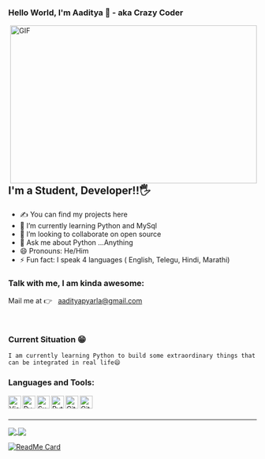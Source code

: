### Hello World, I'm Aaditya  👋  - aka **Crazy Coder**

<img align="right" alt="GIF" src="https://img.freepik.com/free-vector/website-development-web-page-programming-coding_277904-5103.jpg?size=626&ext=jpg" width="500" height="320" />

</br>

## I'm a Student, Developer!!🖐️
- ✍ You can find my projects here
- 🌱 I’m currently learning Python and MySql
- 👯 I’m looking to collaborate on open source
- 💬 Ask me about Python ...Anything
- 😄 Pronouns: He/Him
- ⚡ Fun fact: I speak 4 languages ( English, Telegu, Hindi, Marathi)


### Talk with me, I am kinda awesome:
Mail me at 👉 &nbsp;&nbsp;aadityapyarla@gmail.com

<br />

### Current Situation 😁
```I am currently learning Python to build some extraordinary things that can be integrated in real life😄 ```

### Languages and Tools:

[<img align="left" alt="Visual Studio Code" width="26px" src="https://raw.githubusercontent.com/github/explore/80688e429a7d4ef2fca1e82350fe8e3517d3494d/topics/visual-studio-code/visual-studio-code.png" />][youtube]
[<img align="left" alt="Pycharm" width="26px" src="https://upload.wikimedia.org/wikipedia/commons/thumb/1/1d/PyCharm_Icon.svg/2048px-PyCharm_Icon.svg.png" />][youtube]
[<img align="left" alt="Sublime Text" width="26px" src="https://cdn.icon-icons.com/icons2/1381/PNG/512/sublimetext_94866.png" />][youtube]
[<img align="left" alt="Python" width="26px" src="https://files.realpython.com/media/python-logo.8eb72ea6927b.png" />][youtube]
[<img align="left" alt="Git" width="26px" src="https://upload.wikimedia.org/wikipedia/commons/thumb/3/3f/Git_icon.svg/1200px-Git_icon.svg.png" />][youtube]
[<img align="left" alt="Github" width="26px" src="https://github.githubassets.com/images/modules/logos_page/GitHub-Mark.png" />][youtube]

<br />
<br />

---

<a href="https://github.com/anuraghazra/github-readme-stats">
  <img align="center" src="https://github-readme-stats.vercel.app/api?username=aadityapyarla" />
</a>


<a href="https://github.com/Aaditya-Pyarla/2do.github.io">
  <img align="center" src="https://github-readme-stats.vercel.app/api/top-langs/?username=aadityapyarla&langs_count=2" />
</a>

[![ReadMe Card](https://github-readme-stats.vercel.app/api/pin/?username=Aaditya-Pyarla&repo=2do.github.io)](https://github.com/anuraghazra/github-readme-stats)

[youtube]: https://github.com/Aadityapyarla
